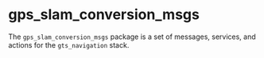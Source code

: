 # gps_slam_conversion_msgs

The `gps_slam_conversion_msgs` package is a set of messages, services, and actions for the `gts_navigation` stack.